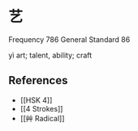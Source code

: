 # 艺
Frequency 786
General Standard 86

yì
art; talent, ability; craft

## References
- [[HSK 4]]
- [[4 Strokes]]
- [[艸 Radical]]